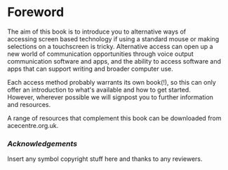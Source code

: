 # Foreword

The aim of this book is to introduce you to alternative ways of  
accessing screen based technology if using a standard mouse or making  
selections on a touchscreen is tricky. Alternative access can open up a  
new world of communication opportunities through voice output  
communication software and apps, and the ability to access software and  
apps that can support writing and broader computer use.

Each access method probably warrants its own book\(!\), so this can only  
offer an introduction to what's available and how to get started.  
However, wherever possible we will signpost you to further information  
and resources.

A range of resources that complement this book can be downloaded from  
acecentre.org.uk.

### _Acknowledgements_

Insert any symbol copyright stuff here and thanks to any reviewers.

